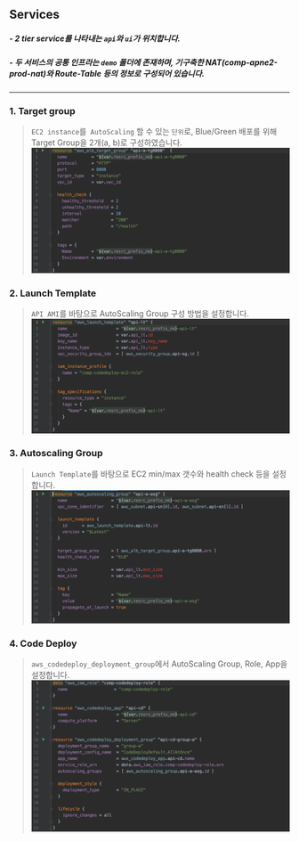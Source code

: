 ## **Services**  
##### - 2 tier service를 나타내는 `api`와 `ui`가 위치합니다.
##### - 두 서비스의 공통 인프라는 `demo` 폴더에 존재하며, 기구축한 NAT(comp-apne2-prod-nat)와 Route-Table 등의 정보로 구성되어 있습니다.
---
### 1. Target group  
> `EC2 instance`를` AutoScaling` 할 수 있는 `단위`로, Blue/Green 배포를 위해 Target Group을 2개(a, b)로 구성하였습니다.  
![Screenshot](../img/tg.png)
>  
### 2. Launch Template
> `API AMI`를 바탕으로 AutoScaling Group 구성 방법을 설정합니다.  
![Screenshot](../img/lt.png)
>
### 3. Autoscaling Group  
> `Launch Template`를 바탕으로 EC2 min/max 갯수와 health check 등을 설정합니다.  
![Screenshot](../img/asg.png)
>
### 4. Code Deploy
> `aws_codedeploy_deployment_group`에서 AutoScaling Group, Role, App을 설정합니다.
![Screenshot](../img/cd.png)